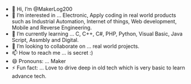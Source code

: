 - 👋 Hi, I’m @MakerLog200
- 👀 I’m interested in ... Electronic, Apply coding in real world products such as Industrial Automation, Internet of things, Web development, Mobile and Reverse Engineering. 
- 🌱 I’m currently learning ... C, C++, C#, PHP, Python, Visual Basic, Java Script, Assmbly and Digital. 
- 💞️ I’m looking to collaborate on ... real world projects. 
- 📫 How to reach me ... is secret :)
- 😄 Pronouns: ...  Maker 
- ⚡ Fun fact: ... Love to drive deep in old tech which is very basic to learn advance tech. 

<!---
MakerLog200/MakerLog200 is a ✨ special ✨ repository because its `README.md` (this file) appears on your GitHub profile.
You can click the Preview link to take a look at your changes.
--->
